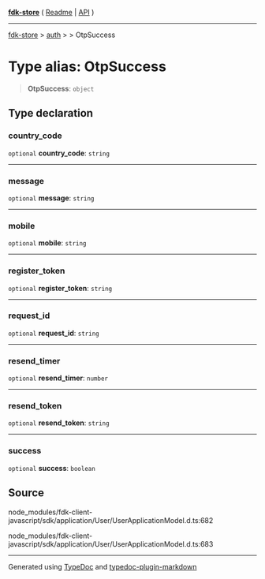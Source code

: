 [**fdk-store**](../../../README.md) ( [Readme](../../../README.md) \| [API](../../../API.md) )

---

[fdk-store](../../../API.md) > [auth](../../README.md) > [<internal>](../README.md) > OtpSuccess

# Type alias: OtpSuccess

> **OtpSuccess**: `object`

## Type declaration

### country_code

`optional` **country_code**: `string`

---

### message

`optional` **message**: `string`

---

### mobile

`optional` **mobile**: `string`

---

### register_token

`optional` **register_token**: `string`

---

### request_id

`optional` **request_id**: `string`

---

### resend_timer

`optional` **resend_timer**: `number`

---

### resend_token

`optional` **resend_token**: `string`

---

### success

`optional` **success**: `boolean`

## Source

node_modules/fdk-client-javascript/sdk/application/User/UserApplicationModel.d.ts:682

node_modules/fdk-client-javascript/sdk/application/User/UserApplicationModel.d.ts:683

---

Generated using [TypeDoc](https://typedoc.org/) and [typedoc-plugin-markdown](https://www.npmjs.com/package/typedoc-plugin-markdown)
